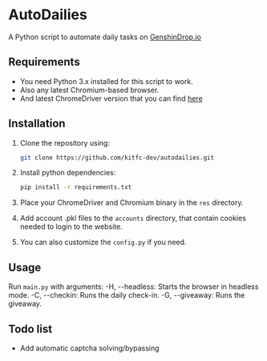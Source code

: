 # AutoDailies

A Python script to automate daily tasks on [GenshinDrop.io](https://genshindrop.io)

## Requirements

*   You need Python 3.x installed for this script to work.
*   Also any latest Chromium-based browser.
*   And latest ChromeDriver version that you can find [here](https://googlechromelabs.github.io/chrome-for-testing/)

## Installation

1.  Clone the repository using:
    ```bash
    git clone https://github.com/kitfc-dev/autodailies.git
    ```

2.  Install python dependencies:
    ```bash
    pip install -r requirements.txt
    ```

3.  Place your ChromeDriver and Chromium binary in the `res` directory.

4.  Add account .pkl files to the `accounts` directory, that contain cookies needed to login to the website.

5. You can also customize the `config.py` if you need.

## Usage

Run `main.py` with arguments:
    -H, --headless: Starts the browser in headless mode.
    -C, --checkin: Runs the daily check-in.
    -G, --giveaway: Runs the giveaway.

## Todo list

*   Add automatic captcha solving/bypassing